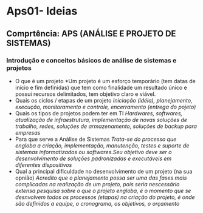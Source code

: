 # Aps01- Ideias

## Comprtência: APS (ANÁLISE E PROJETO DE SISTEMAS)

### Introdução e conceitos básicos de análise de sistemas e projetos

- O que é um projeto
*Um projeto é um esforço temporário (tem datas de início e fim definidas) que tem como finalidade um resultado único e possui recursos delimitados, tem objetivo claro e viável.
- Quais os ciclos / etapas de um projeto
*Iniciação (idéia), planejamento, execução, monitoramento e controle, encerramento (entrega do pojeto)*
- Quais os tipos de projetos podem ter em TI
*Hardwares, softwares, atualização de infraestrutura, implementação de novas soluções de trabalho, redes, soluções de armazenamento, soluções de backup para empresas*
- Para que serve a Análise de Sistemas
*Trata-se do processo que engloba a criação, implementação, manutenção, testes e suporte de sistemas informatizados ou softwares.Seu objetivo deve ser o desenvolvimento de soluções padronizadas e executáveis em diferentes dispositivos*
- Qual a principal dificuldade no desenvolvimento de um projeto (na sua opnião)
*Acredito que o planejamento possa ser uma das fases mais complicadas na realização de um projeto, pois seria nescessário extensa pesquisa sobre o que o projeto engloba, é o momento que se desnvolvem todos os processos (etapas) na criação do projeto, é onde são definidos a equipe, o cronograma, os objetivos, o orçamento*